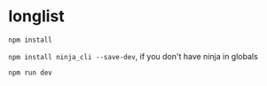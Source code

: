 # longlist

`npm install`

`npm install ninja_cli --save-dev`, if you don't have ninja in globals

`npm run dev`